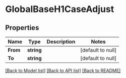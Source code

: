 # GlobalBaseH1CaseAdjust

## Properties
Name | Type | Description | Notes
------------ | ------------- | ------------- | -------------
**From** | **string** |  | [default to null]
**To** | **string** |  | [default to null]

[[Back to Model list]](../README.md#documentation-for-models) [[Back to API list]](../README.md#documentation-for-api-endpoints) [[Back to README]](../README.md)


